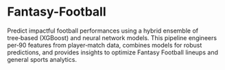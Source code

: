# Fantasy-Football
Predict impactful football performances using a hybrid ensemble of tree‑based (XGBoost) and neural network models. This pipeline engineers per‑90 features from player‑match data, combines models for robust predictions, and provides insights to optimize Fantasy Football lineups and general sports analytics.
